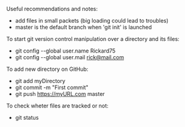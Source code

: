 Useful recommendations and notes:
- add files in small packets (big loading could lead to troubles)
- master is the default branch when 'git init' is launched

To start git version control manipulation over a directory and its files:
- git config --global user.name Rickard75
- git config --global user.mail rick@mail.com
  
To add new directory on GitHub:
- git add myDirectory
- git commit -m "First commit"
- git push https://myURL.com master

To check wheter files are tracked or not:
- git status

